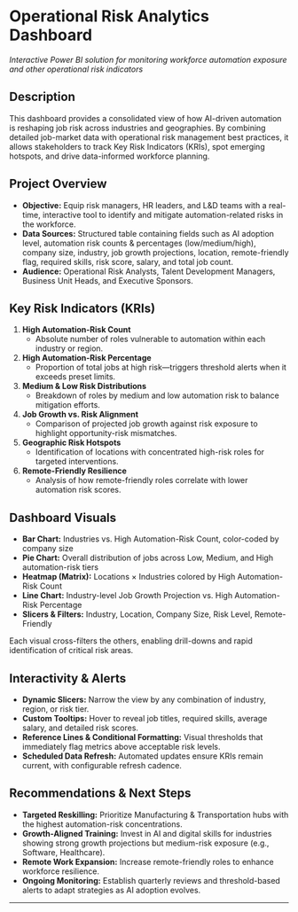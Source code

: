 
# Operational Risk Analytics Dashboard  
*Interactive Power BI solution for monitoring workforce automation exposure and other operational risk indicators*

## Description  
This dashboard provides a consolidated view of how AI-driven automation is reshaping job risk across industries and geographies. By combining detailed job-market data with operational risk management best practices, it allows stakeholders to track Key Risk Indicators (KRIs), spot emerging hotspots, and drive data-informed workforce planning.

## Project Overview  
- **Objective:** Equip risk managers, HR leaders, and L&D teams with a real-time, interactive tool to identify and mitigate automation-related risks in the workforce.  
- **Data Sources:** Structured table containing fields such as AI adoption level, automation risk counts & percentages (low/medium/high), company size, industry, job growth projections, location, remote-friendly flag, required skills, risk score, salary, and total job count.  
- **Audience:** Operational Risk Analysts, Talent Development Managers, Business Unit Heads, and Executive Sponsors.

## Key Risk Indicators (KRIs)  
1. **High Automation-Risk Count**  
   - Absolute number of roles vulnerable to automation within each industry or region.  
2. **High Automation-Risk Percentage**  
   - Proportion of total jobs at high risk—triggers threshold alerts when it exceeds preset limits.  
3. **Medium & Low Risk Distributions**  
   - Breakdown of roles by medium and low automation risk to balance mitigation efforts.  
4. **Job Growth vs. Risk Alignment**  
   - Comparison of projected job growth against risk exposure to highlight opportunity-risk mismatches.  
5. **Geographic Risk Hotspots**  
   - Identification of locations with concentrated high-risk roles for targeted interventions.  
6. **Remote-Friendly Resilience**  
   - Analysis of how remote-friendly roles correlate with lower automation risk scores.

## Dashboard Visuals  
- **Bar Chart:** Industries vs. High Automation-Risk Count, color-coded by company size  
- **Pie Chart:** Overall distribution of jobs across Low, Medium, and High automation-risk tiers  
- **Heatmap (Matrix):** Locations × Industries colored by High Automation-Risk Count  
- **Line Chart:** Industry-level Job Growth Projection vs. High Automation-Risk Percentage  
- **Slicers & Filters:** Industry, Location, Company Size, Risk Level, Remote-Friendly  

Each visual cross-filters the others, enabling drill-downs and rapid identification of critical risk areas.

## Interactivity & Alerts  
- **Dynamic Slicers:** Narrow the view by any combination of industry, region, or risk tier.  
- **Custom Tooltips:** Hover to reveal job titles, required skills, average salary, and detailed risk scores.  
- **Reference Lines & Conditional Formatting:** Visual thresholds that immediately flag metrics above acceptable risk levels.  
- **Scheduled Data Refresh:** Automated updates ensure KRIs remain current, with configurable refresh cadence.

## Recommendations & Next Steps  
- **Targeted Reskilling:** Prioritize Manufacturing & Transportation hubs with the highest automation-risk concentrations.  
- **Growth-Aligned Training:** Invest in AI and digital skills for industries showing strong growth projections but medium-risk exposure (e.g., Software, Healthcare).  
- **Remote Work Expansion:** Increase remote-friendly roles to enhance workforce resilience.  
- **Ongoing Monitoring:** Establish quarterly reviews and threshold-based alerts to adapt strategies as AI adoption evolves.

---
